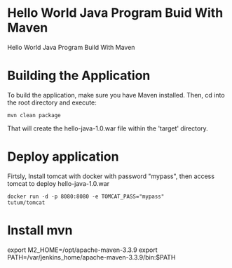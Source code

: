 # Hello World Java Program Buid With Maven
Hello World Java Program Build With Maven
# Building the Application
To build the application, make sure you have Maven installed. Then, cd into the root directory and execute:


<code>mvn clean package</code>

That will create the hello-java-1.0.war file within the 'target' directory.
# Deploy application
Firtsly, Install tomcat with docker with password "mypass", then access tomcat to deploy hello-java-1.0.war

<code>docker run -d -p 8080:8080 -e TOMCAT_PASS="mypass" tutum/tomcat</code>

# Install mvn
export M2_HOME=/opt/apache-maven-3.3.9
export PATH=/var/jenkins_home/apache-maven-3.3.9/bin:$PATH
